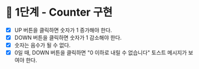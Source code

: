 # 🚀 1단계 - Counter 구현
- [x] UP 버튼을 클릭하면 숫자가 1 증가해야 한다.
- [x] DOWN 버튼을 클릭하면 숫자가 1 감소해야 한다.
- [x] 숫자는 음수가 될 수 없다.
- [x] 0일 때, DOWN 버튼을 클릭하면 "0 이하로 내릴 수 없습니다" 토스트 메시지가 보여야 한다.